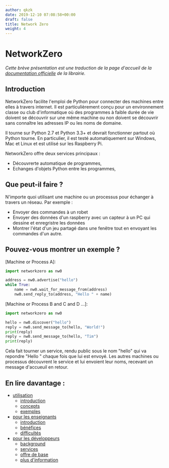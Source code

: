 ```yaml
---
author: qkzk
date: 2019-12-10 07:08:58+00:00
draft: false
title: Network Zero
weight: 4
---
```


# NetworkZero


_Cette brève présentation est une traduction de la page d'accueil de la_
_[documentation officielle](https://networkzero.readthedocs.io/en/latest/)_
_de la librairie._

## Introduction

NetworkZero facilite l'emploi de Python pour connecter des machines
entre elles à travers internet. Il est particulièrement conçu pour un
environnement classe ou club d'informatique où des programmes à faible durée de vie doivent se découvrir sur une même machine ou non doivent
se découvrir sans connaître les adresses IP ou les noms de domaine.

Il tourne sur Python 2.7 et Python 3.3+ et devrait fonctionner partout
où Python tourne. En particulier, il est testé automatiquement sur Windows, Mac et Linux et est utilisé sur les Raspberry Pi.

NetworkZero offre deux services principaux :

* Découvrerte automatique de programmes,
* Echanges d'objets Python entre les programmes,

## Que peut-il faire ?

N'importe quoi utilisant une machine ou un processus pour échanger à travers un réseau. Par exemple :

* Envoyer des commandes à un robet
* Envoyer des données d'un raspberry avec un capteur à un PC qui dessine et enregristre les données
* Montrer l'état d'un jeu partagé dans une fenêtre tout en envoyant les commandes d'un autre.

## Pouvez-vous montrer un exemple ?

[Machine or Process A]:

~~~python
import networkzero as nw0

address = nw0.advertise("hello")
while True:
    name = nw0.wait_for_message_from(address)
    nw0.send_reply_to(address, "Hello " + name)
~~~

[Machine or Process B and C and D ...]:

~~~python
import networkzero as nw0

hello = nw0.discover("hello")
reply = nw0.send_message_to(hello, "World!")
print(reply)
reply = nw0.send_message_to(hello, "Tim")
print(reply)
~~~

Cela fait tourner un service, rendu public sous le nom "hello" qui va repondre "Hello <name>" chaque fois que <name> lui est envoyé. Les autres machines ou processus découvrent le service et lui envoient leur noms, recevant un message d'accueuil en retour.

## En lire davantage :

* [utilisation](https://networkzero.readthedocs.io/en/latest/usage.html)
  * [introduction](https://networkzero.readthedocs.io/en/latest/usage.html#introduction)
  * [concepts](https://networkzero.readthedocs.io/en/latest/usage.html#concepts)
  * [exemples](https://networkzero.readthedocs.io/en/latest/usage.html#examples)
* [pour les enseignants](https://networkzero.readthedocs.io/en/latest/for-teachers.html)
  * [introduction](https://networkzero.readthedocs.io/en/latest/for-teachers.html#introduction)
  * [bénéfices](https://networkzero.readthedocs.io/en/latest/for-teachers.html#benefits)
  * [difficultés](https://networkzero.readthedocs.io/en/latest/for-teachers.html#difficulties)
* [pour les développeurs](https://networkzero.readthedocs.io/en/latest/for-developers.html)
  * [background](https://networkzero.readthedocs.io/en/latest/for-developers.html#background)
  * [services](https://networkzero.readthedocs.io/en/latest/for-developers.html#services)
  * [offre de base](https://networkzero.readthedocs.io/en/latest/for-developers.html#basic-offering)
  * [plus d'information](https://networkzero.readthedocs.io/en/latest/for-developers.html#more-information)
